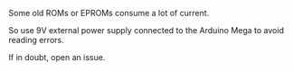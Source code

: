 
Some old ROMs or EPROMs consume a lot of current. 

So use 9V external power supply connected to the Arduino Mega to avoid reading errors. 

If in doubt, open an issue.

